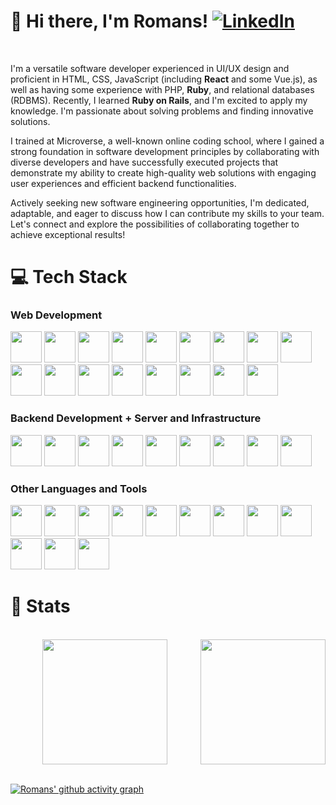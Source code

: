 # <div align="left"> 🐙 Hi there, I'm Romans! [![LinkedIn](https://img.shields.io/badge/LinkedIn-%230077B5.svg?logo=linkedin&logoColor=white)](https://linkedin.com/in/https://www.linkedin.com/in/obj513/)</div>
<br />

I'm a versatile software developer experienced in UI/UX design and proficient in HTML, CSS, JavaScript (including <strong>React</strong> and some Vue.js), as well as having some experience with PHP, <strong>Ruby</strong>, and relational databases (RDBMS). Recently, I learned <strong>Ruby on Rails</strong>, and I'm excited to apply my knowledge. I'm passionate about solving problems and finding innovative solutions.

I trained at Microverse, a well-known online coding school, where I gained a strong foundation in software development principles by collaborating with diverse developers and have successfully executed projects that demonstrate my ability to create high-quality web solutions with engaging user experiences and efficient backend functionalities.

Actively seeking new software engineering opportunities, I'm dedicated, adaptable, and eager to discuss how I can contribute my skills to your team. Let's connect and explore the possibilities of collaborating together to achieve exceptional results!

# 💻 Tech Stack

### Web Development
<img height="50px" width="50px" src="https://cdn.jsdelivr.net/gh/devicons/devicon/icons/html5/html5-plain-wordmark.svg"> <img height="50px" width="50px" src="https://cdn.jsdelivr.net/gh/devicons/devicon/icons/css3/css3-plain-wordmark.svg"> <img height="50px" width="50px" src="https://cdn.jsdelivr.net/gh/devicons/devicon/icons/javascript/javascript-plain.svg"> <img height="50px" width="50px" src="https://cdn.jsdelivr.net/gh/devicons/devicon/icons/bootstrap/bootstrap-plain-wordmark.svg"> <img height="50px" width="50px" src="https://cdn.jsdelivr.net/gh/devicons/devicon/icons/jquery/jquery-plain-wordmark.svg"> <img height="50px" width="50px" src="https://cdn.jsdelivr.net/gh/devicons/devicon/icons/less/less-plain-wordmark.svg"> <img height="50px" width="50px" src="https://cdn.jsdelivr.net/gh/devicons/devicon/icons/react/react-original-wordmark.svg"> <img height="50px" width="50px" src="https://cdn.jsdelivr.net/gh/devicons/devicon/icons/redux/redux-original.svg"> <img height="50px" width="50px" src="https://cdn.jsdelivr.net/gh/devicons/devicon/icons/sass/sass-original.svg"> <img height="50px" width="50px" src="https://cdn.jsdelivr.net/gh/devicons/devicon/icons/nuxtjs/nuxtjs-original.svg"> <img height="50px" width="50px" src="https://cdn.jsdelivr.net/gh/devicons/devicon/icons/vuejs/vuejs-original-wordmark.svg" /> <img height="50px" width="50px" src="https://cdn.jsdelivr.net/gh/devicons/devicon/icons/materialui/materialui-original.svg"> <img height="50px" width="50px" src="https://cdn.jsdelivr.net/gh/devicons/devicon/icons/tailwindcss/tailwindcss-plain.svg"> <img height="50px" width="50px" src="https://cdn.jsdelivr.net/gh/devicons/devicon/icons/gulp/gulp-plain.svg"> <img height="50px" width="50px" src="https://cdn.jsdelivr.net/gh/devicons/devicon/icons/webpack/webpack-plain.svg"> <img height="50px" width="50px" src="https://cdn.jsdelivr.net/gh/devicons/devicon/icons/babel/babel-original.svg"> <img height="50px" width="50px" src="https://cdn.jsdelivr.net/gh/devicons/devicon/icons/typescript/typescript-original.svg">

### Backend Development + Server and Infrastructure
<img height="50px" width="50px" src="https://cdn.jsdelivr.net/gh/devicons/devicon/icons/postgresql/postgresql-plain-wordmark.svg"> <img height="50px" width="50px" src="https://cdn.jsdelivr.net/gh/devicons/devicon/icons/mysql/mysql-original-wordmark.svg"> <img height="50px" width="50px" src="https://cdn.jsdelivr.net/gh/devicons/devicon/icons/php/php-plain.svg"> <img height="50px" width="50px" src="https://cdn.jsdelivr.net/gh/devicons/devicon/icons/ruby/ruby-plain-wordmark.svg"> <img height="50px" width="50px" src="https://cdn.jsdelivr.net/gh/devicons/devicon/icons/rails/rails-plain-wordmark.svg"> <img height="50px" width="50px" src="https://cdn.jsdelivr.net/gh/devicons/devicon/icons/linux/linux-original.svg"> <img height="50px" width="50px" src="https://cdn.jsdelivr.net/gh/devicons/devicon/icons/nginx/nginx-original.svg"> <img height="50px" width="50px" src="https://cdn.jsdelivr.net/gh/devicons/devicon/icons/docker/docker-plain-wordmark.svg"> <img height="50px" width="50px" src="https://cdn.jsdelivr.net/gh/devicons/devicon/icons/apache/apache-line-wordmark.svg">

### Other Languages and Tools
<img height="50px" width="50px" src="https://cdn.jsdelivr.net/gh/devicons/devicon/icons/jest/jest-plain.svg"> <img height="50px" width="50px" src="https://cdn.jsdelivr.net/gh/devicons/devicon/icons/rspec/rspec-original.svg"> <img height="50px" width="50px" src="https://cdn.jsdelivr.net/gh/devicons/devicon/icons/c/c-original.svg"> <img height="50px" width="50px" src="https://cdn.jsdelivr.net/gh/devicons/devicon/icons/vim/vim-original.svg"> <img height="50px" width="50px" src="https://cdn.jsdelivr.net/gh/devicons/devicon/icons/visualstudio/visualstudio-plain.svg"> <img height="50px" width="50px" src="https://cdn.jsdelivr.net/gh/devicons/devicon/icons/yarn/yarn-original.svg"> <img height="50px" width="50px" src="https://cdn.jsdelivr.net/gh/devicons/devicon/icons/figma/figma-original.svg"> <img height="50px" width="50px" src="https://cdn.jsdelivr.net/gh/devicons/devicon/icons/eslint/eslint-original.svg"> <img height="50px" width="50px" src="https://cdn.jsdelivr.net/gh/devicons/devicon/icons/git/git-plain.svg"> <img height="50px" width="50px" src="https://cdn.jsdelivr.net/gh/devicons/devicon/icons/bitbucket/bitbucket-original.svg"> <img height="50px" width="50px" src="https://cdn.jsdelivr.net/gh/devicons/devicon/icons/gitlab/gitlab-plain-wordmark.svg"> <img height="50px" width="50px" src="https://cdn.jsdelivr.net/gh/devicons/devicon/icons/fedora/fedora-plain.svg">

# 📝 Stats
<br />
<div align="center">
<a href="https://github.com/romans-adi/github-readme-stats">
  <img height=200 align="right" src="https://github-readme-stats.vercel.app/api?username=romans-adi&theme=gotham" />
</a>
<a href="https://github.com/romans-adi/convoychat">
  <img height=200 align="center" src="https://github-readme-stats.vercel.app/api/top-langs?username=romans-adi&layout=compact&langs_count=8&card_width=320&theme=gotham" />
</a>
</div>
<br />

[![Romans' github activity graph](https://github-readme-activity-graph.vercel.app/graph?username=romans-adi&theme=dracula&bg_color=0d1117&point=ccc&line=621622&hide_border=true&area=true&area_color=ccc&radius=6&custom_title=Romans'%20contribution)](https://github.com/ashutosh00710/github-readme-activity-graph)


